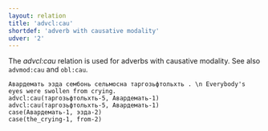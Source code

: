 ```yaml
---
layout: relation
title: 'advcl:cau'
shortdef: 'adverb with causative modality'
udver: '2'
---
```


The _advcl:cau_ relation is used for adverbs with causative modality.
See also `advmod:cau` and `obl:cau`.

~~~ sdparse
Авардемать эзда сембонь сельмосна таргозьфтольхть . \n Everybody's eyes were swollen from crying.
advcl:cau(таргозьфтольхть-5, Авардемать-1)
advcl:cau(таргозьфтольхть-5, Авардемать-1)
case(Авардемать-1, эзда-2)
case(the_crying-1, from-2)

~~~



<!-- Interlanguage links updated Čt lis 12 09:43:27 CET 2020 -->

